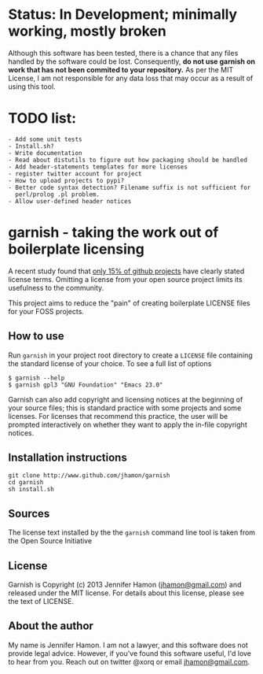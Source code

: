 # Status: In Development; minimally working, mostly broken 

Although this software has been tested, there is a chance that any files handled
by the software could be lost.  Consequently, **do not use garnish on work that has
not been commited to your repository.**  As per the MIT License, I am not
responsible for any data loss that may occur as a result of using this tool.

# TODO list:

    - Add some unit tests
    - Install.sh?
    - Write documentation
    - Read about distutils to figure out how packaging should be handled
    - Add header-statements templates for more licenses
    - register twitter account for project
    - How to upload projects to pypi?
    - Better code syntax detection? Filename suffix is not sufficient for
      perl/prolog .pl problem.
    - Allow user-defined header notices


# garnish - taking the work out of boilerplate licensing 

A recent study found that [only 15% of github
projects](http://www.theregister.co.uk/2013/04/18/github_licensing_study/) have
clearly stated license terms.  Omitting a license from your open source project
limits its usefulness to the community.  

This project aims to reduce the "pain" of creating boilerplate LICENSE files for
your FOSS projects. 

## How to use

Run `garnish` in your project root directory to create a `LICENSE` file containing
the standard license of your choice.  To see a full list of options  

    $ garnish --help
    $ garnish gpl3 "GNU Foundation" "Emacs 23.0"

Garnish can also add copyright and licensing notices at the beginning of your
source files; this is standard practice with some projects and some licenses.
For licenses that recommend this practice, the user will be prompted
interactively on whether they want to apply the in-file copyright notices.

## Installation instructions

    git clone http://www.github.com/jhamon/garnish
    cd garnish 
    sh install.sh

## Sources

The license text installed by the the `garnish` command line tool is taken from the
Open Source Initiative  

## License

Garnish is Copyright (c) 2013 Jennifer Hamon (jhamon@gmail.com) and released under
the MIT license. For details about this license, please see the text of LICENSE. 

## About the author

My name is Jennifer Hamon.  I am not a lawyer, and this software does not
provide legal advice.  However, if you've found this software useful, I'd love
to hear from you.  Reach out on twitter @xorq or email jhamon@gmail.com.
